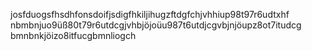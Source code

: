 josfduogsfhsdhfonsdoifjsdigfhkiljihugzftdgfchjvhhiup98t97r6udtxhf nbmbnjuo9üß80t79r6utdcgjvhbjöjoüu987t6utdjcgvbjnjöupz8ot7itudcg bmnbnkjöizo8itfucgbmnliogch